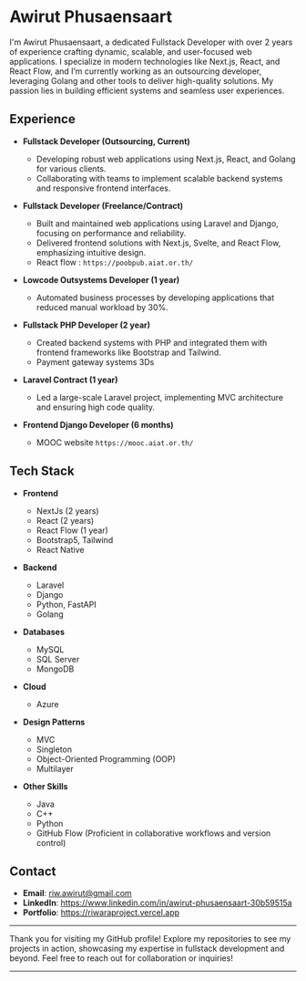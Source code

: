
# Awirut Phusaensaart

I'm Awirut Phusaensaart, a dedicated Fullstack Developer with over 2 years of experience crafting dynamic, scalable, and user-focused web applications. I specialize in modern technologies like Next.js, React, and React Flow, and I’m currently working as an outsourcing developer, leveraging Golang and other tools to deliver high-quality solutions. My passion lies in building efficient systems and seamless user experiences.

## Experience

- **Fullstack Developer (Outsourcing, Current)**
  - Developing robust web applications using Next.js, React, and Golang for various clients.
  - Collaborating with teams to implement scalable backend systems and responsive frontend interfaces.

- **Fullstack Developer (Freelance/Contract)**
  - Built and maintained web applications using Laravel and Django, focusing on performance and reliability.
  - Delivered frontend solutions with Next.js, Svelte, and React Flow, emphasizing intuitive design.
  - React flow : `https://poobpub.aiat.or.th/`

- **Lowcode Outsystems Developer (1 year)**
  - Automated business processes by developing applications that reduced manual workload by 30%.

- **Fullstack PHP Developer (2 year)**   
  - Created backend systems with PHP and integrated them with frontend frameworks like Bootstrap and Tailwind.
  - Payment gateway systems 3Ds

- **Laravel Contract (1 year)**
  - Led a large-scale Laravel project, implementing MVC architecture and ensuring high code quality.

- **Frontend Django Developer (6 months)**
  - MOOC website `https://mooc.aiat.or.th/`

## Tech Stack

- **Frontend**  
  - NextJs (2 years)  
  - React (2 years)  
  - React Flow (1 year)  
  - Bootstrap5, Tailwind
  - React Native

- **Backend**  
  - Laravel  
  - Django  
  - Python, FastAPI  
  - Golang  

- **Databases**  
  - MySQL  
  - SQL Server  
  - MongoDB  

- **Cloud**  
  - Azure  

- **Design Patterns**  
  - MVC  
  - Singleton  
  - Object-Oriented Programming (OOP)
  - Multilayer

- **Other Skills**  
  - Java  
  - C++  
  - Python  
  - GitHub Flow (Proficient in collaborative workflows and version control)  

## Contact

- **Email**: riw.awirut@gmail.com  
- **LinkedIn**: https://www.linkedin.com/in/awirut-phusaensaart-30b59515a
- **Portfolio**: https://riwaraproject.vercel.app

---

Thank you for visiting my GitHub profile! Explore my repositories to see my projects in action, showcasing my expertise in fullstack development and beyond. Feel free to reach out for collaboration or inquiries!

---
